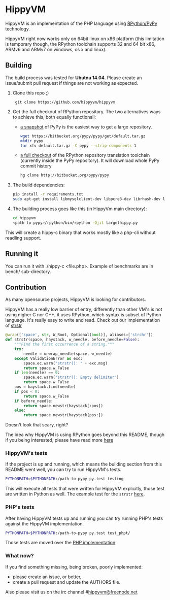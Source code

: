 # HippyVM

HippyVM is an implementation of the PHP language using
[RPython/PyPy](http://pypy.org "pypy website") technology.

HippyVM right now works only on 64bit linux on x86 platform (this limitation
is temporary though, the RPython toolchain supports 32 and 64 bit x86,
ARMv6 and ARMv7 on windows, os x and linux).


## Building

The build process was tested for **Ubutnu 14.04**. Please create an issue/submit pull request if things are not working as expected.


1. Clone this repo ;)

        git clone https://github.com/hippyvm/hippyvm

2. Get the full checkout of RPython repository. The two alternatives ways to achieve this, both equally functionall:
   - [a snapshot](https://bitbucket.org/pypy/pypy/get/default.tar.gz) of PyPy is the easiest way to get a large repository.

        ```bash
        wget https://bitbucket.org/pypy/pypy/get/default.tar.gz 
        mkdir pypy
        tar xfv default.tar.gz -C pypy --strip-components 1
        ```
   
   - [a full checkout](http://bitbucket.org/pypy/pypy) of the RPython repository translation toolchain (currently inside the PyPy repository). It will download whole PyPy commit history 

        ```bash
        hg clone http://bitbucket.org/pypy/pypy
        ```
 
3. The build dependencies:

    ```bash
    pip install -r requirements.txt
    sudo apt-get install libmysqlclient-dev libpcre3-dev librhash-dev libbz2-dev php5-cli
    ```

3. The building process goes like this (in HippyVm main directory):

    ```bash
    cd hippyvm
    <path to pypy>/rpython/bin/rpython -Ojit targethippy.py
    ```

This will create a hippy-c binary that works mostly like a php-cli without
readling support.



## Running it

You can run it with ./hippy-c <file.php>. Example of benchmarks are in bench/
sub-directory.



## Contribution

As many opensource projects, HippyVM is looking for contributors.

HippyVM has a really low barrier of entry, differently than other VM's is not using nigher C nor C++, it uses RPython, which syntax is subset of Python language. It's really easy to write and read. Check out our implementation of [strstr](http://php.net/manual/pl/function.strstr.php)

```python
@wrap(['space', str, W_Root, Optional(bool)], aliases=['strchr'])
def strstr(space, haystack, w_needle, before_needle=False):
    """Find the first occurrence of a string."""
    try:
        needle = unwrap_needle(space, w_needle)
    except ValidationError as exc:
        space.ec.warn("strstr(): " + exc.msg)
        return space.w_False
    if len(needle) == 0:
        space.ec.warn("strstr(): Empty delimiter")
        return space.w_False
    pos = haystack.find(needle)
    if pos < 0:
        return space.w_False
    if before_needle:
        return space.newstr(haystack[:pos])
    else:
        return space.newstr(haystack[pos:])
```

Doesn't look that scary, right?

The idea why HippyVM is using RPython goes beyond this README, though if you being interested, please have read more [here](http://pypy.readthedocs.org/en/latest/getting-started-dev.html)


### HippyVM's tests 

If the project is up and running, which means the building section from this README went well, you can try to run HippyVM's tests.

```bash
PYTHONPATH=$PYTHONPATH:/path-to-pypy py.test testing
```

This will execute all tests that were written for HippyVM explicitly,
those test are written in Python as well.
The example test for the `strstr` [here](https://github.com/hippyvm/hippyvm/blob/master/testing/test_string_funcs.py#L696).

### PHP's tests 

After having HippyVM tests up and running you can
try running PHP's tests against the HippyVM implementation. 

```bash
PYTHONPATH=$PYTHONPATH:/path-to-pypy py.test test_phpt/
```

Those tests are moved over the [PHP implementation](https://github.com/php/php-src)


### What now?

If you find something missing, being broken, poorly implemented:
 - please create an issue, or better,
 - create a pull request and update the AUTHORS file.

Also please visit us on the irc channel #hippyvm@freenode.net 
